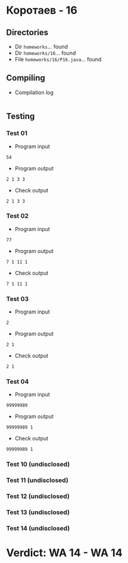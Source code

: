 # Коротаев - 16
## Directories
- Dir `homeworks`... found
- Dir `homeworks/16`... found
- File `homeworks/16/P16.java`... found
## Compiling
- Compilation log
```

```
## Testing
### Test 01
- Program input
```
54

```
- Program output
```
2 1 3 3 
```
- Check output
```
2 1 3 3

```
### Test 02
- Program input
```
77

```
- Program output
```
7 1 11 1
```
- Check output
```
7 1 11 1

```
### Test 03
- Program input
```
2

```
- Program output
```
2 1
```
- Check output
```
2 1

```
### Test 04
- Program input
```
99999989

```
- Program output
```
99999989 1
```
- Check output
```
99999989 1

```
### Test 10 (undisclosed)
### Test 11 (undisclosed)
### Test 12 (undisclosed)
### Test 13 (undisclosed)
### Test 14 (undisclosed)
# Verdict: **WA 14** - WA 14

